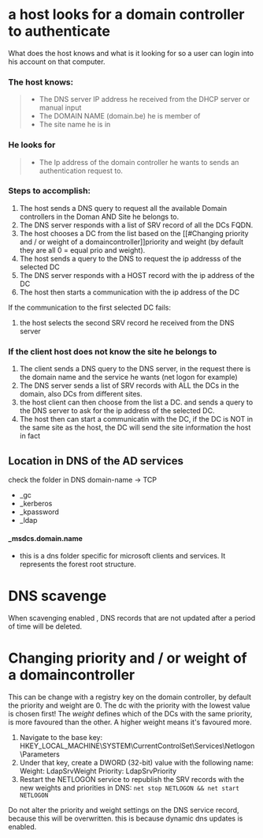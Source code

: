 # a host looks for a domain controller to authenticate

What does the host knows and what is it looking for so a user can login into his account on that computer.
### The host knows:
> - The DNS server IP address he received from the DHCP server or manual input
> - The DOMAIN NAME (domain.be) he is member of
> - The site name he is in

### He looks for
> - The Ip address of the domain controller he wants to sends an authentication request to.

### Steps to accomplish:
1. The host sends a DNS query to request all the available Domain controllers in the Doman AND Site he belongs to.
2. The DNS server responds with a list of SRV record of all the DCs FQDN.
3. The host chooses a DC from the list based on the [[#Changing priority and / or weight of a domaincontroller]]priority and weight (by default they are all 0 = equal prio and weight).
4. The host sends a query to the DNS to request the ip addresss of the selected DC
5. The DNS server responds with a HOST record with the ip address of the DC
6. The host then starts a communication with the ip address of the DC

If the communication to the first selected DC fails:
1. the host selects the second SRV record he received from the DNS server

### If the client host does not know the site he belongs to
1. The client sends a DNS query to the DNS server, in the request there is the domain name and the service he wants (net logon for example)
2. The DNS server sends a list of SRV records with ALL the DCs in the domain, also DCs from different sites.
3. the host client can then choose from the list a DC. and sends a query to the DNS server to ask for the ip address of the selected DC.
4. The host then can start a communicatin with the DC, if the DC is NOT in the same site as the host, the DC will send the site information the host in fact 


## Location in DNS of the AD services

check the folder in DNS
domain-name -> TCP
-  \_gc
- \_kerberos
- \_kpassword
- \_ldap

#### _msdcs.domain.name
- this is a dns folder specific for microsoft clients and services. It represents the forest root structure.

# DNS scavenge

When scavenging enabled , DNS records that are not updated after a period of time will be deleted.
# Changing priority and / or weight of a domaincontroller
This can be change with a registry key on the domain controller, by default the priority and weight are 0.
The dc with the priority with the lowest value is chosen first!
The _weight_ defines which of the DCs with the same priority, is more favoured than the other. A higher weight means it's favoured more.

1. Navigate to the base key:
    HKEY_LOCAL_MACHINE\SYSTEM\CurrentControlSet\Services\Netlogon\Parameters
2. Under that key, create a DWORD (32-bit) value with the following name:
    Weight: LdapSrvWeight
    Priority: LdapSrvPriority
3. Restart the NETLOGON service to republish the SRV records with the new weights and priorities in DNS:
	`net stop NETLOGON && net start NETLOGON`

Do not alter the priority and weight settings on the DNS service record, because this will be overwritten. this is because dynamic dns updates is enabled.